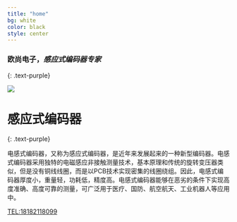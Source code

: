 ```yaml
---
title: "home"
bg: white
color: black
style: center
---
```


### 欧尚电子，*感应式编码器专家*
{: .text-purple}

<span class="fa-stack subtlecircle" style="font-size:100px; background:rgba(255,166,0,0.1)">
  <i class="fa fa-circle fa-stack-2x text-white"></i>
  <i class="fa fa-microchip fa-stack-1x text-orange"></i>
</span>

![](oksens.github.io\web2\img\emcoder1.png)



# 感应式编码器
{: .text-purple}

电感式编码器，又称为感应式编码器，是近年来发展起来的一种新型编码器。电感式编码器采用独特的电磁感应非接触测量技术，基本原理和传统的旋转变压器类似，但是没有铜线线圈，而是以PCB技术实现密集的线圈绕组。因此，电感式编码器厚度小，重量轻，功耗低，精度高。电感式编码器能够在恶劣的条件下实现高度准确、高度可靠的测量，可广泛用于医疗、国防、航空航天、工业机器人等应用中。

<span id="forkongithub">
  <a href="{{ site.source_link }}" class="bg-blue">
    TEL:18182118099
  </a>
</span>
